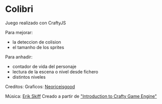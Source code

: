 # Colibri #

Juego realizado con CraftyJS

Para mejorar:
- la deteccion de colision
- el tamanho de los sprites

Para anhadir:
- contador de vida del personaje
- lectura de la escena o nivel desde fichero
- distintos niveles

Creditos:
Graficos: <a href="http://neoriceisgood.deviantart.com/gallery/" target="_blank">Neoriceisgood</a> 

M&uacute;sica: <a href="http://ericskiff.com/music/ " target="_blank">Erik Skiff</a> 
Creado a partir de <a href="http://buildnewgames.com/introduction-to-crafty/" target="_blank">"Introduction to Crafty Game Engine"</a>
			
